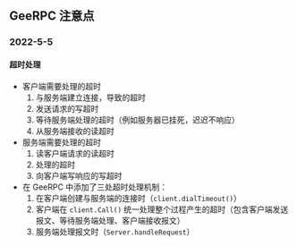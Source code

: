 ## GeeRPC 注意点

### 2022-5-5
#### 超时处理

- 客户端需要处理的超时
  1. 与服务端建立连接，导致的超时
  2. 发送请求的写超时
  3. 等待服务端处理的超时（例如服务器已挂死，迟迟不响应）
  4. 从服务端接收的读超时
- 服务端需要处理的超时
  1. 读客户端请求的读超时
  2. 处理的超时
  3. 向客户端写响应的写超时
- 在 GeeRPC 中添加了三处超时处理机制：
  1. 在客户端创建与服务端的连接时（`client.dialTimeout()`）
  2. 客户端在 `client.Call()` 统一处理整个过程产生的超时（包含客户端发送报文、等待服务端处理、客户端接收报文）
  3. 服务端处理报文时（`Server.handleRequest`）